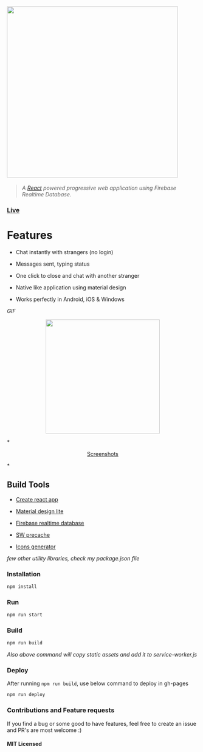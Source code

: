# <img src="https://raw.githubusercontent.com/gokulkrishh/anonymous-web/master/screenshot/logo.png" width="450px" />

> *A <a href="https://facebook.github.io/react/">React</a> powered progressive web application using Firebase Realtime Database.*

### [Live](https://anonymouschat.in)

# Features

 - Chat instantly with strangers (no login)

 - Messages sent, typing status

 - One click to close and chat with another stranger

 - Native like application using material design

 - Works perfectly in Android, iOS & Windows

*GIF*

<p align="center">
  <img src="https://raw.githubusercontent.com/gokulkrishh/anonymous-web/master/screenshot/anonymous.gif" width="300px">
</p>

*<p align="center">
<a href="https://github.com/gokulkrishh/anonymous-web/blob/master/screenshot/README.md">Screenshots</a>
</p>*

## Build Tools

-  <a href="https://github.com/facebookincubator/create-react-app">Create react app</a>

- <a href="https://getmdl.io">Material design lite</a>

- <a href="https://firebase.google.com/docs/web/setup">Firebase realtime database</a>

- <a href="https://github.com/GoogleChrome/sw-precache">SW precache</a>

- <a href="http://realfavicongenerator.net/">Icons generator</a>

*few other utility libraries, check my package.json file*

### Installation

````sh
npm install
````

### Run

````sh
npm run start
````

### Build

````sh
npm run build
````

*Also above command will copy static assets and add it to service-worker.js*

### Deploy

After running `npm run build`, use below command to deploy in gh-pages

````sh
npm run deploy
````

### Contributions and Feature requests

If you find a bug or some good to have features, feel free to create an issue and PR's are most welcome :)

#### MIT Licensed
